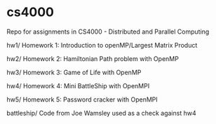 # cs4000
Repo for assignments in CS4000 - Distributed and Parallel Computing

hw1/ Homework 1: Introduction to openMP/Largest Matrix Product

hw2/ Homework 2: Hamiltonian Path problem with OpenMP

hw3/ Homework 3: Game of Life with OpenMP

hw4/ Homework 4: Mini BattleShip with OpenMPI

hw5/ Homework 5: Password cracker with OpenMPI

battleship/ Code from Joe Wamsley used as a check against hw4
